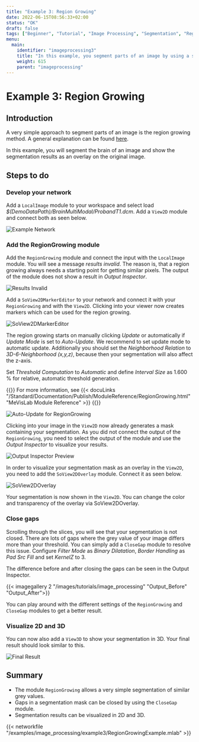 ```yaml
---
title: "Example 3: Region Growing"
date: 2022-06-15T08:56:33+02:00
status: "OK"
draft: false
tags: ["Beginner", "Tutorial", "Image Processing", "Segmentation", "Region Growing"]
menu: 
  main:
    identifier: "imageprocessing3"
    title: "In this example, you segment parts of an image by using a simple region growing."
    weight: 615
    parent: "imageprocessing"
---
```


# Example 3: Region Growing
## Introduction
A very simple approach to segment parts of an image is the region growing method. A general explanation can be found [here]("https://en.wikipedia.org/wiki/Region_growing").

In this example, you will segment the brain of an image and show the segmentation results as an overlay on the original image.

## Steps to do
### Develop your network
Add a `LocalImage` module to your workspace and select load *$(DemoDataPath)/BrainMultiModal/ProbandT1.dcm*. Add a `View2D` module and connect both as seen below.

![Example Network](/images/tutorials/image_processing/network_example3.png "Example Network")

### Add the RegionGrowing module
Add the `RegionGrowing` module and connect the input with the `LocalImage` module. You will see a message *results invalid*. The reason is, that a region growing always needs a starting point for getting similar pixels. The output of the module does not show a result in *Output Inspector*.

![Results Invalid](/images/tutorials/image_processing/network_example3a.png "Results Invalid")

Add a `SoView2DMarkerEditor` to your network and connect it with your `RegionGrowing` and with the `View2D`. Clicking into your viewer now creates markers which can be used for the region growing. 

![SoView2DMarkerEditor](/images/tutorials/image_processing/SoView2DMarkerEditor.png "SoView2DMarkerEditor")

The region growing starts on manually clicking *Update* or automatically if *Update Mode* is set to *Auto-Update*. We recommend to set update mode to automatic update. Additionally you should set the *Neighborhood Relation* to *3D-6-Neighborhood (x,y,z)*, because then your segmentation will also affect the z-axis.

Set *Threshold Computation* to *Automatic* and define *Interval Size* as 1.600 % for relative, automatic threshold generation.

{{<alert class="info" caption="Extra Infos">}}
For more information, see {{< docuLinks "/Standard/Documentation/Publish/ModuleReference/RegionGrowing.html" "MeVisLab Module Reference" >}}
{{</alert>}}

![Auto-Update for RegionGrowing](/images/tutorials/image_processing/RegionGrowing_AutoUpdate.png "Auto-Update for RegionGrowing")

Clicking into your image in the `View2D` now already generates a mask containing your segmentation. As you did not connect the output of the `RegionGrowing`, you need to select the output of the module and use the *Output Inspector* to visualize your results.

![Output Inspector Preview](/images/tutorials/image_processing/OutputInspector.png "Output Inspector Preview")

In order to visualize your segmentation mask as an overlay in the `View2D`, you need to add the `SoView2DOverlay` module. Connect it as seen below.

![SoView2DOverlay](/images/tutorials/image_processing/network_example3b.png "SoView2DOverlay")

Your segmentation is now shown in the `View2D`. You can change the color and transparency of the overlay via SoView2DOverlay.

### Close gaps
Scrolling through the slices, you will see that your segmentation is not closed. There are lots of gaps where the grey value of your image differs more than your threshold. You can simply add a `CloseGap` module to resolve this issue. Configure *Filter Mode* as *Binary Dilatation*, *Border Handling* as *Pad Src Fill* and set *KernelZ* to 3.

The difference before and after closing the gaps can be seen in the Output Inspector.

{{< imagegallery 2 "/images/tutorials/image_processing" "Output_Before" "Output_After">}}

You can play around with the different settings of the `RegionGrowing` and `CloseGap` modules to get a better result.

### Visualize 2D and 3D
You can now also add a `View3D` to show your segmentation in 3D. Your final result should look similar to this.

![Final Result](/images/tutorials/image_processing/network_example3c.png "Final Result")

## Summary
* The module `RegionGrowing` allows a very simple segmentation of similar grey values.
* Gaps in a segmentation mask can be closed by using the `CloseGap` module.
* Segmentation results can be visualized in 2D and 3D.

{{< networkfile "/examples/image_processing/example3/RegionGrowingExample.mlab" >}}